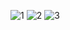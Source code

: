 ![1](https://user-images.githubusercontent.com/51847115/169821616-134e8b16-1046-4419-bc6c-dc74fe0a1567.jpg)
![2](https://user-images.githubusercontent.com/51847115/169820760-4d4baf9c-19ad-45fb-abcc-6834e04f695d.jpg)
![3](https://user-images.githubusercontent.com/51847115/169820767-c00fafb1-c813-4867-8a88-7daeb21c9b06.jpg)
